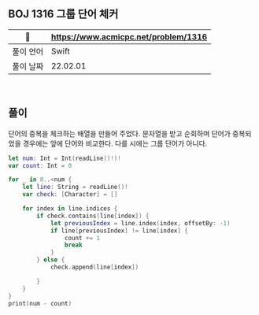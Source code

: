 ## BOJ 1316 그룹 단어 체커

|🔗|https://www.acmicpc.net/problem/1316|
|---|---|
|풀이 언어|Swift|
|풀이 날짜|22.02.01|

</br>


##  풀이

단어의 중복을 체크하는 배열을 만들어 주었다. 문자열을 받고 순회하며 단어가 중복되었을 경우에는 앞에 단어와 비교한다. 다를 시에는 그룹 단어가 아니다.

```Swift
let num: Int = Int(readLine()!)!
var count: Int = 0

for _ in 0..<num {
    let line: String = readLine()!
    var check: [Character] = []

    for index in line.indices {
        if check.contains(line[index]) {
            let previousIndex = line.index(index, offsetBy: -1)
            if line[previousIndex] != line[index] {
                count += 1
                break
            }
        } else {
            check.append(line[index])

        }
    }
}
print(num - count)
```
